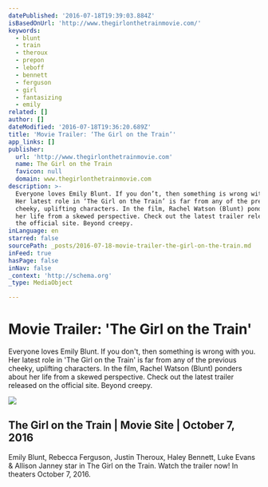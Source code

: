```yaml
---
datePublished: '2016-07-18T19:39:03.884Z'
isBasedOnUrl: 'http://www.thegirlonthetrainmovie.com/'
keywords:
  - blunt
  - train
  - theroux
  - prepon
  - leboff
  - bennett
  - ferguson
  - girl
  - fantasizing
  - emily
related: []
author: []
dateModified: '2016-07-18T19:36:20.689Z'
title: 'Movie Trailer: ‘The Girl on the Train’'
app_links: []
publisher:
  url: 'http://www.thegirlonthetrainmovie.com'
  name: The Girl on the Train
  favicon: null
  domain: www.thegirlonthetrainmovie.com
description: >-
  Everyone loves Emily Blunt. If you don’t, then something is wrong with you.
  Her latest role in ‘The Girl on the Train’ is far from any of the previous
  cheeky, uplifting characters. In the film, Rachel Watson (Blunt) ponders about
  her life from a skewed perspective. Check out the latest trailer released on
  the official site. Beyond creepy.
inLanguage: en
starred: false
sourcePath: _posts/2016-07-18-movie-trailer-the-girl-on-the-train.md
inFeed: true
hasPage: false
inNav: false
_context: 'http://schema.org'
_type: MediaObject

---
```

# Movie Trailer: 'The Girl on the Train'

Everyone loves Emily Blunt. If you don't, then something is wrong with you. Her latest role in 'The Girl on the Train' is far from any of the previous cheeky, uplifting characters. In the film, Rachel Watson (Blunt) ponders about her life from a skewed perspective. Check out the latest trailer released on the official site. Beyond creepy.

<article style=""><img src="http://www.thegirlonthetrainmovie.com/images/share.jpg" /><h1>The Girl on the Train | Movie Site | October 7, 2016</h1><p>Emily Blunt, Rebecca Ferguson, Justin Theroux, Haley Bennett, Luke Evans &amp; Allison Janney star in The Girl on the Train. Watch the trailer now! In theaters October 7, 2016.</p></article>